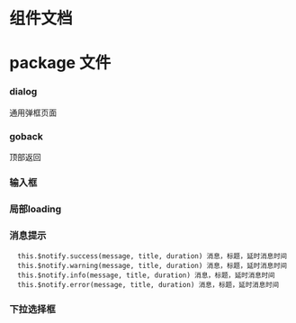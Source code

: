 # 组件文档
# package 文件

### dialog
  通用弹框页面
  <hsy-dialog><hsy-dialog>

### goback
  顶部返回
  <go-back></go-back>

###  输入框
  <hsy-input></hsy-input>

### 局部loading
  <hsy-loading><hsy-loading>

### 消息提示
      this.$notify.success(message, title, duration) 消息，标题，延时消息时间
      this.$notify.warning(message, title, duration) 消息，标题，延时消息时间
      this.$notify.info(message, title, duration) 消息，标题，延时消息时间
      this.$notify.error(message, title, duration) 消息，标题，延时消息时间

### 下拉选择框
  <hsy-select></hsy-select>

